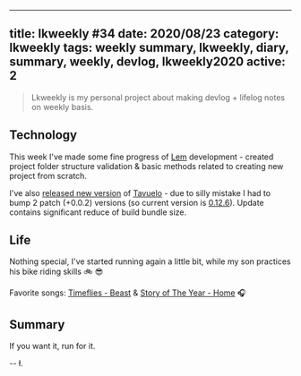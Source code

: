 
---
title: lkweekly #34
date: 2020/08/23
category: lkweekly
tags: weekly summary, lkweekly, diary, summary, weekly, devlog, lkweekly2020
active: 2
---

> Lkweekly is my personal project about making devlog + lifelog notes on weekly basis.

## Technology

This week I've made some fine progress of [Lem](https://lem.pub) development - created project folder structure validation & basic methods related to creating new project from scratch.

I've also [released new version](/notes/tavuelo-0126-release-notes/) of [Tavuelo](https://github.com/lukaszkups/tavuelo) - due to silly mistake I had to bump 2 patch (+0.0.2) versions (so current version is [0.12.6](https://www.npmjs.com/package/tavuelo)). Update contains significant reduce of build bundle size.

## Life

Nothing special, I've started running again a little bit, while my son practices his bike riding skills 🚲 😎

Favorite songs: [Timeflies - Beast](https://open.spotify.com/track/7vhSZcOyPl7rciJvle0oOW?si=cy14UKTiS2W-oktnEpCBCQ) & [Story of The Year - Home](https://open.spotify.com/track/2pVdM3U0sZ6kAareHI9uuU?si=py7VBQ-ISVSqmtkfpY6y0g) 🎧

## Summary

If you want it, run for it.

-- ł.

